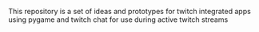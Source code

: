 This repository is a set of ideas and prototypes for twitch integrated apps using pygame and twitch chat for use during active twitch streams
